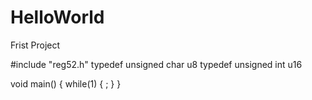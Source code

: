 # HelloWorld
Frist Project

#include "reg52.h"
typedef unsigned char u8
typedef unsigned int u16

void main()
{
  while(1)
  {
    ;
  }
}
